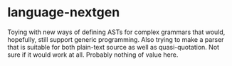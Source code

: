 language-nextgen
================

Toying with new ways of defining ASTs for complex grammars that would, hopefully, still support generic programming. Also trying to make a parser that is suitable for both plain-text source as well as quasi-quotation. Not sure if it would work at all. Probably nothing of value here.